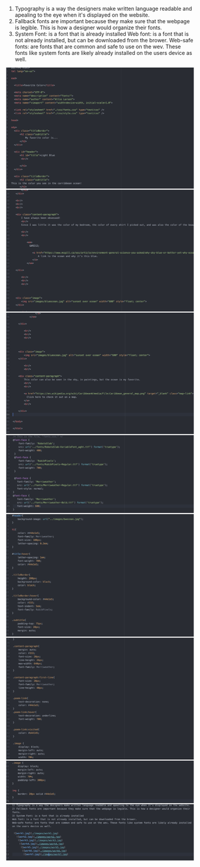 1) Typography is a way the designers make written language readable and apealing to the eye when it's displayed on the website.
2) Fallback fonts are important because they make sure that the webpage is legible. This is how a designer would organize their fonts.
3) System Font: is a font that is already installed
Web font: is a font that is not already installed, but can be downloaded from the brower.
Web-safe fonts: are fonts that are common and safe to use on the wev. These fonts like system fonts are likely already installed on the users device as well.

 ![work1.jpg](./images/work1.jpg)
   ![work2.jpg](./images/work2.jpg)
    ![work3.jpg](./images/work3.jpg)
     ![work4.jpg](./images/work4.jpg)
      ![work5.jpg](./images/work5.jpg)
       ![work6.jpg](./images/work6.jpg)
        ![work7.jpg](./images/work7.jpg)
        ![readme11.jpg](./images/readme11.jpg)
